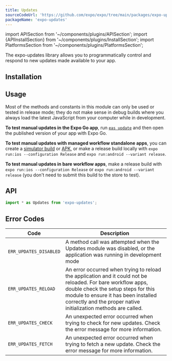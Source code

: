```yaml
---
title: Updates
sourceCodeUrl: 'https://github.com/expo/expo/tree/main/packages/expo-updates'
packageName: 'expo-updates'
---
```


import APISection from '~/components/plugins/APISection';
import {APIInstallSection} from '~/components/plugins/InstallSection';
import PlatformsSection from '~/components/plugins/PlatformsSection';

The expo-updates library allows you to programmatically control and respond to new updates made available to your app.

<PlatformsSection android emulator ios simulator />

## Installation

<APIInstallSection href="/bare/installing-updates/" />

## Usage

Most of the methods and constants in this module can only be used or tested in release mode; they do not make sense in debug builds where you always load the latest JavaScript from your computer while in development.

**To test manual updates in the Expo Go app**, run [`eas update`](/eas-update/introduction) and then open the published version of your app with Expo Go.

**To test manual updates with managed workflow standalone apps**, you can create a [simulator build](/build-reference/simulators.md) or [APK](/build-reference/apk.md), or make a release build locally with `expo run:ios --configuration Release` and `expo run:android --variant release`.

**To test manual updates in bare workflow apps**, make a release build with `expo run:ios --configuration Release` or `expo run:android --variant release` (you don't need to submit this build to the store to test).

## API

```js
import * as Updates from 'expo-updates';
```

<APISection packageName="expo-updates" apiName="Updates" />

## Error Codes

| Code                   | Description                                                                                                                                                                                                                                                   |
| ---------------------- | ------------------------------------------------------------------------------------------------------------------------------------------------------------------------------------------------------------------------------------------------------------- |
| `ERR_UPDATES_DISABLED` | A method call was attempted when the Updates module was disabled, or the application was running in development mode                                                                                                                                          |
| `ERR_UPDATES_RELOAD`   | An error occurred when trying to reload the application and it could not be reloaded. For bare workflow apps, double check the setup steps for this module to ensure it has been installed correctly and the proper native initialization methods are called. |
| `ERR_UPDATES_CHECK`    | An unexpected error occurred when trying to check for new updates. Check the error message for more information.                                                                                                                                              |
| `ERR_UPDATES_FETCH`    | An unexpected error occurred when trying to fetch a new update. Check the error message for more information.                                                                                                                                                 |
